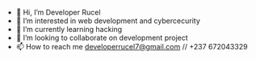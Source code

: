 - 👋 Hi, I’m Developer Rucel 
- 👀 I’m interested in web development and cybercecurity
- 🌱 I’m currently learning hacking
- 💞️ I’m looking to collaborate on development project
- 📫 How to reach me developerrucel7@gmail.com // +237 672043329


<!---
CyberCorps237/CyberCorps237 is a ✨ special ✨ repository because its `README.md` (this file) appears on your GitHub profile.
You can click the Preview link to take a look at your changes.
--->
